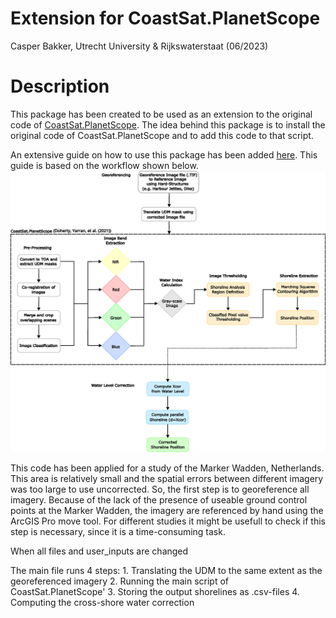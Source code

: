 # Extension for CoastSat.PlanetScope
Casper Bakker, Utrecht University & Rijkswaterstaat (06/2023)

# Description
This package has been created to be used as an extension to the original code of [CoastSat.PlanetScope](https://github.com/ydoherty/CoastSat.PlanetScope).
The idea behind this package is to install the original code of CoastSat.PlanetScope and to add this code to that script. 

An extensive guide on how to use this package has been added [here](https://github.com/CasperFBakker/Extension_CoastSatPS/tree/main/readme_files/GuideForCSPS.pdf).
This guide is based on the workflow shown below.
![alt text](https://github.com/CasperFBakker/Extension_CoastSatPS/blob/main/readme_files/WorkFlow.png)




This code has been applied for a study of the Marker Wadden, Netherlands. This area is relatively small and the spatial errors between different imagery was too large to use uncorrected. So, the first step is to georeference all imagery. Because of the lack of the presence of useable ground control points at the Marker Wadden, the imagery are referenced by hand using the ArcGIS Pro move tool. For different studies it might be usefull to check if this step is necessary, since it is a time-consuming task. 

When all files and user_inputs are changed

The main file runs 4 steps:
    1. Translating the UDM to the same extent as the georeferenced imagery
    2. Running the main script of CoastSat.PlanetScope'
    3. Storing the output shorelines as .csv-files
    4. Computing the cross-shore water correction